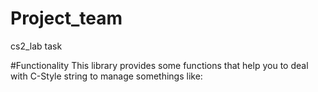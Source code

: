 # Project_team
cs2_lab task

#Functionality
This library provides some functions that help you to deal with C-Style string to manage somethings like:
